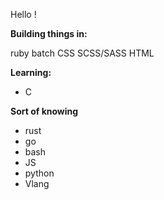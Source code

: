 Hello !

**Building things in:**

ruby
batch
CSS
SCSS/SASS
HTML

**Learning:**
- C

**Sort of knowing**
- rust
- go
- bash
- JS
- python
- Vlang

